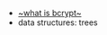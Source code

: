 - [~what is bcrypt~](./security/cryptography.md#Protecting passwords with salt)
- data structures: trees
